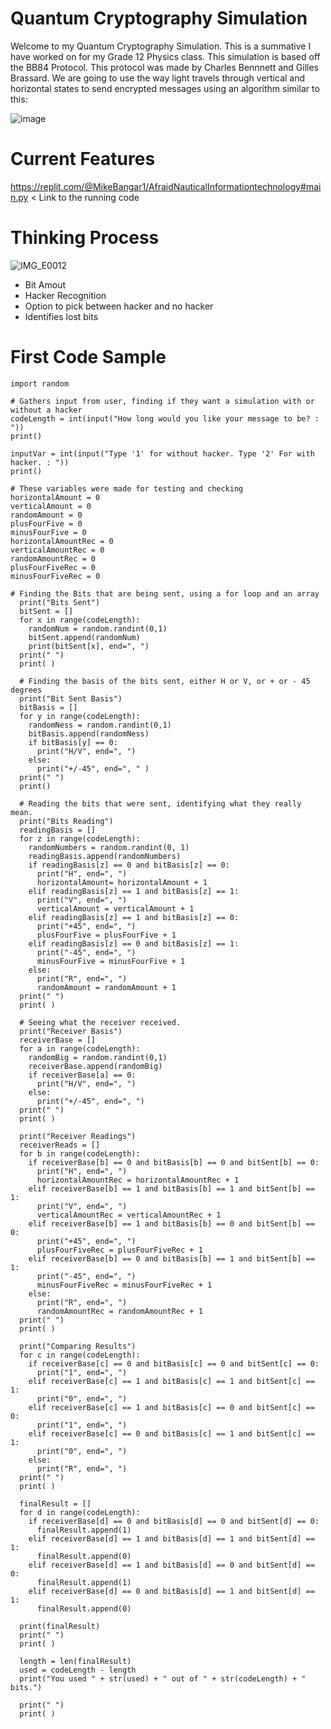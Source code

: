 # Quantum Cryptography Simulation

Welcome to my Quantum Cryptography Simulation. This is a summative I have worked on for my Grade 12 Physics class. This simulation is based off the BB84 Protocol. This protocol was made by Charles Bennnett and Gilles Brassard. We are going to use the way light travels through vertical and horizontal states to send encrypted messages using an algorithm similar to this:

![image](https://user-images.githubusercontent.com/113077964/214464300-072a5798-edf5-4e5d-9025-3c8621e34541.png)

# Current Features

https://replit.com/@MikeBangar1/AfraidNauticalInformationtechnology#main.py < Link to the running code

# Thinking Process

![IMG_E0012](https://user-images.githubusercontent.com/113077964/214472721-835c1eaa-db26-4b82-b255-e10782ad9856.JPG)

- Bit Amout
- Hacker Recognition
- Option to pick between hacker and no hacker
- Identifies lost bits

# First Code Sample

```
import random 

# Gathers input from user, finding if they want a simulation with or without a hacker
codeLength = int(input("How long would you like your message to be? : "))
print()

inputVar = int(input("Type '1' for without hacker. Type '2' For with hacker. : "))
print()

# These variables were made for testing and checking
horizontalAmount = 0
verticalAmount = 0
randomAmount = 0
plusFourFive = 0
minusFourFive = 0
horizontalAmountRec = 0
verticalAmountRec = 0
randomAmountRec = 0
plusFourFiveRec = 0
minusFourFiveRec = 0

# Finding the Bits that are being sent, using a for loop and an array
  print("Bits Sent")
  bitSent = []
  for x in range(codeLength):
    randomNum = random.randint(0,1)
    bitSent.append(randomNum)
    print(bitSent[x], end=", ")
  print(" ")
  print( )
  
  # Finding the basis of the bits sent, either H or V, or + or - 45 degrees
  print("Bit Sent Basis")
  bitBasis = []
  for y in range(codeLength):
    randomNess = random.randint(0,1)
    bitBasis.append(randomNess)
    if bitBasis[y] == 0:
      print("H/V", end=", ")
    else:
      print("+/-45", end=", " )
  print(" ")
  print() 
  
  # Reading the bits that were sent, identifying what they really mean. 
  print("Bits Reading")
  readingBasis = []
  for z in range(codeLength):
    randomNumbers = random.randint(0, 1)
    readingBasis.append(randomNumbers)
    if readingBasis[z] == 0 and bitBasis[z] == 0:
      print("H", end=", ")
      horizontalAmount= horizontalAmount + 1
    elif readingBasis[z] == 1 and bitBasis[z] == 1:
      print("V", end=", ")
      verticalAmount = verticalAmount + 1
    elif readingBasis[z] == 1 and bitBasis[z] == 0:
      print("+45", end=", ")
      plusFourFive = plusFourFive + 1
    elif readingBasis[z] == 0 and bitBasis[z] == 1:
      print("-45", end=", ")
      minusFourFive = minusFourFive + 1
    else:
      print("R", end=", ")
      randomAmount = randomAmount + 1
  print(" ")
  print( )
  
  # Seeing what the receiver received. 
  print("Receiver Basis")
  receiverBase = []
  for a in range(codeLength):
    randomBig = random.randint(0,1)
    receiverBase.append(randomBig)
    if receiverBase[a] == 0:
      print("H/V", end=", ")
    else: 
      print("+/-45", end=", ")
  print(" ")
  print( )
  
  print("Receiver Readings")
  receiverReads = []
  for b in range(codeLength):
    if receiverBase[b] == 0 and bitBasis[b] == 0 and bitSent[b] == 0:
      print("H", end=", ")
      horizontalAmountRec = horizontalAmountRec + 1
    elif receiverBase[b] == 1 and bitBasis[b] == 1 and bitSent[b] == 1:
      print("V", end=", ")
      verticalAmountRec = verticalAmountRec + 1
    elif receiverBase[b] == 1 and bitBasis[b] == 0 and bitSent[b] == 0:
      print("+45", end=", ")
      plusFourFiveRec = plusFourFiveRec + 1
    elif receiverBase[b] == 0 and bitBasis[b] == 1 and bitSent[b] == 1:
      print("-45", end=", ")
      minusFourFiveRec = minusFourFiveRec + 1
    else:
      print("R", end=", ")
      randomAmountRec = randomAmountRec + 1
  print(" ")
  print( )
  
  print("Comparing Results")
  for c in range(codeLength):
    if receiverBase[c] == 0 and bitBasis[c] == 0 and bitSent[c] == 0:
      print("1", end=", ")
    elif receiverBase[c] == 1 and bitBasis[c] == 1 and bitSent[c] == 1:
      print("0", end=", ")
    elif receiverBase[c] == 1 and bitBasis[c] == 0 and bitSent[c] == 0:
      print("1", end=", ")
    elif receiverBase[c] == 0 and bitBasis[c] == 1 and bitSent[c] == 1:
      print("0", end=", ")
    else:
      print("R", end=", ")
  print(" ")
  print( )
  
  finalResult = []
  for d in range(codeLength):
    if receiverBase[d] == 0 and bitBasis[d] == 0 and bitSent[d] == 0:
      finalResult.append(1)
    elif receiverBase[d] == 1 and bitBasis[d] == 1 and bitSent[d] == 1:
      finalResult.append(0)
    elif receiverBase[d] == 1 and bitBasis[d] == 0 and bitSent[d] == 0:
      finalResult.append(1)
    elif receiverBase[d] == 0 and bitBasis[d] == 1 and bitSent[d] == 1:
      finalResult.append(0)
    
  print(finalResult)
  print(" ")
  print( )
  
  length = len(finalResult)
  used = codeLength - length
  print("You used " + str(used) + " out of " + str(codeLength) + " bits.")
  
  print(" ")
  print( )
  
  ```
